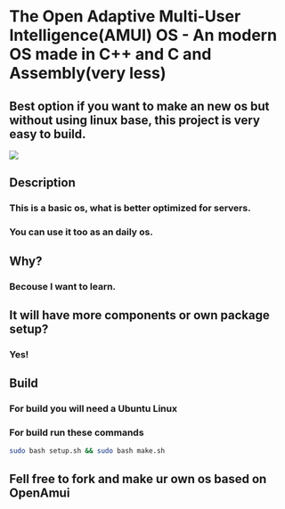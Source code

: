 # The Open Adaptive Multi-User Intelligence(AMUI) OS - An modern OS made in C++ and C and Assembly(very less)

## Best option if you want to make an new os but without using linux base, this project is very easy to build.

<img src="https://github.com/SpargatGroup/OpenAmui/blob/latest/files/boot_img.png">

## Description

### This is a basic os, what is better optimized for servers.

### You can use it too as an daily os.

## Why?

### Becouse I want to learn.

## It will have more components or own package setup?

### Yes!

## Build

### For build you will need a Ubuntu Linux

### For build run these commands

```bash
sudo bash setup.sh && sudo bash make.sh
```

## Fell free to fork and make ur own os based on OpenAmui